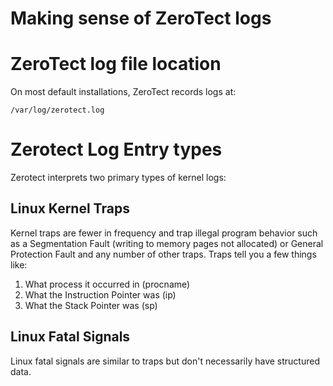 Making sense of ZeroTect logs
=============================

# ZeroTect log file location

On most default installations, ZeroTect records logs at:
```
/var/log/zerotect.log
```


# Zerotect Log Entry types

Zerotect interprets two primary types of kernel logs:

## Linux Kernel Traps
Kernel traps are fewer in frequency and trap illegal program behavior such as a Segmentation Fault (writing to memory pages not allocated) or General Protection Fault and any number of other traps. Traps tell you a few things like:
1. What process it occurred in (procname)
2. What the Instruction Pointer was (ip)
3. What the Stack Pointer was (sp)

## Linux Fatal Signals
Linux fatal signals are similar to traps but don't necessarily have structured data.
